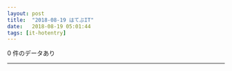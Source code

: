 ```yaml
---
layout: post
title:  "2018-08-19 はてぶIT"
date:   2018-08-19 05:01:44
tags: [it-hotentry]
---
```

0 件のデータあり

<hr>
